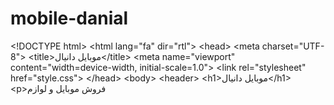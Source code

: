 # mobile-danial
&lt;!DOCTYPE html> &lt;html lang="fa" dir="rtl"> &lt;head>   &lt;meta charset="UTF-8">   &lt;title>موبایل دانیال&lt;/title>   &lt;meta name="viewport" content="width=device-width, initial-scale=1.0">   &lt;link rel="stylesheet" href="style.css"> &lt;/head> &lt;body>   &lt;header>     &lt;h1>موبایل دانیال&lt;/h1>     &lt;p>فروش موبایل و لوازم 

